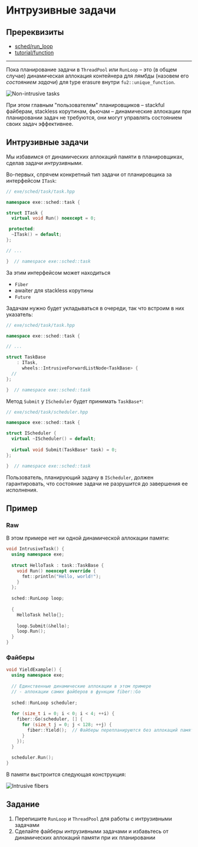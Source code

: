 # Интрузивные задачи

## Пререквизиты

- [sched/run_loop](/tasks/sched/run_loop)
- [tutorial/function](/tasks/tutorial/function)

---

Пока планирование задачи в `ThreadPool` или `RunLoop` – это (в общем случае) динамическая аллокация контейнера для лямбды (назовем его _состоянием задачи_) для type erasure внутри `fu2::unique_function`.

![Non-intrusive tasks](https://gitlab.com/Lipovsky/concurrency-course-media/-/raw/main/tasks/sched/intrusive/non-intrusive-tasks.png)

При этом главным "пользователям" планировщиков – stackful файберам, stackless корутинам, фьючам – динамические аллокации при планировании задач не требуются, они могут управлять состоянием своих задач эффективнее. 

## Интрузивные задачи

Мы избавимся от динамических аллокаций памяти в планировщиках, сделав задачи _интрузивными_.

Во-первых, спрячем конкретный тип задачи от планировщика за интерфейсом `ITask`:

```cpp
// exe/sched/task/task.hpp

namespace exe::sched::task {

struct ITask {
  virtual void Run() noexcept = 0;

 protected:
  ~ITask() = default;
};

// ...

}  // namespace exe::sched::task
```

За этим интерфейсом может находиться
- `Fiber`
- awaiter для stackless корутины
- `Future`

Задачам нужно будет укладываться в очереди, так что встроим в них указатель:

```cpp
// exe/sched/task/task.hpp

namespace exe::sched::task {

// ...

struct TaskBase 
    : ITask,
      wheels::IntrusiveForwardListNode<TaskBase> {
  //
};

}  // namespace exe::sched::task
```

Метод `Submit` у `IScheduler` будет принимать `TaskBase*`:

```cpp
// exe/sched/task/scheduler.hpp

namespace exe::sched::task {

struct IScheduler {
  virtual ~IScheduler() = default;
  
  virtual void Submit(TaskBase* task) = 0;
};

}  // namespace exe::sched::task
```

Пользователь, планирующий задачу в `IScheduler`, должен гарантировать,
что состояние задачи не разрушится до завершения ее исполнения.

## Пример

### Raw

В этом примере нет ни одной динамической аллокации памяти:

```cpp
void IntrusiveTask() {
  using namespace exe;
  
  struct HelloTask : task::TaskBase {
    void Run() noexcept override {
      fmt::println("Hello, world!");
    }
  };
  
  sched::RunLoop loop;
  
  {
    HelloTask hello{};
  
    loop.Submit(&hello);
    loop.Run();
  }
}
```

### Файберы

```cpp
void YieldExample() {
  using namespace exe;
  
  // Единственные динамические аллокации в этом примере
  // - аллокации самих файберов в функции fiber::Go
  
  sched::RunLoop scheduler;
  
  for (size_t i = 0; i < 0; i < 4; ++i) {
    fiber::Go(scheduler, [] {
      for (size_t j = 0; j < 128; ++j) {
        fiber::Yield();  // Файберы перепланируются без аллокаций памяти
      }
    });
  }
  
  scheduler.Run();
}
```

В памяти выстроится следующая конструкция:

![Intrusive fibers](https://gitlab.com/Lipovsky/concurrency-course-media/-/raw/main/tasks/sched/intrusive/intrusive-fibers.png)

## Задание

1) Перепишите `RunLoop` и `ThreadPool` для работы с интрузивными задачами
2) Сделайте файберы интрузивными задачами и избавьтесь от динамических аллокаций памяти при их планировании
